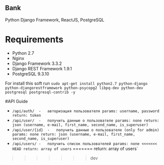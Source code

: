 Bank
---
Python Django Framework, ReactJS, PostgreSQL

# Requirements
-   Python 2.7
-   Nginx
-   Django Framework 3.3.2
-   Django REST Framework 1.9.1
-   PostgreSQL 9.3.10

For install this soft run `sudo apt-get install python2.7 python-django python-djangorestframework python-psycopg2 libpq-dev python-dev postgresql postgresql-contrib -y`

#API Guide
-   `/api/auth/  -   авторизация пользователя
    params: username, password
    return: token`
-   `/api/user/  -   получить данные о пользователе
    params: none
    return: json (username, e-mail, first_name, second_name, is_superuser)`
-   `/api/user/{id}  -   получить данные о пользователе (only for admin)
    params: none
    return: json (username, e-mail, first_name, second_name, is_superuser)`
-   `/api/users/ -   получить список пользователей
    params: none
<<<<<<< HEAD
    return: array of users`
=======
    return: array of users`
>>>>>>> dev
